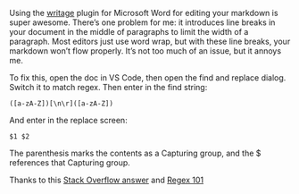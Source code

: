 Using the [writage](http://www.writage.com/) plugin for Microsoft Word for editing your markdown is super awesome. There’s one problem for me: it introduces line breaks in your document in the middle of paragraphs to limit the width of a paragraph. Most editors just use word wrap, but with these line breaks, your markdown won’t flow properly. It’s not too much of an issue, but it annoys me.

To fix this, open the doc in VS Code, then open the find and replace dialog.
Switch it to match regex. Then enter in the find string:

    ([a-zA-Z])[\n\r]([a-zA-Z])

And enter in the replace screen:

    $1 $2

The parenthesis marks the contents as a Capturing group, and the \$ references that Capturing group.

Thanks to this [Stack Overflow answer](https://stackoverflow.com/questions/14458160/while-replacing-using-regex-how-to-keep-a-part-of-matched-string)
and [Regex 101](https://regex101.com/)

